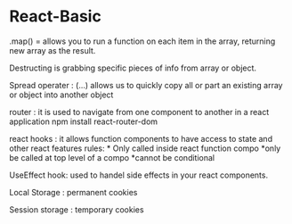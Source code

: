 # React-Basic
 
.map() = allows you to run a function on each item in the array, returning new array as the result.

Destructing is grabbing specific pieces of info from array or object.

Spread operater  :  (...) allows us to quickly copy all or part an existing array or object into another object


router : it is used to navigate from one component to another in a react application
npm install react-router-dom

react hooks : it allows function components to have access to state and other react features
 rules:
	* Only called inside react function compo
	*only be called at top level of a compo
	*cannot be conditional

UseEffect hook: used to handel side effects in your react components.

Local Storage : permanent cookies 

Session storage : temporary cookies